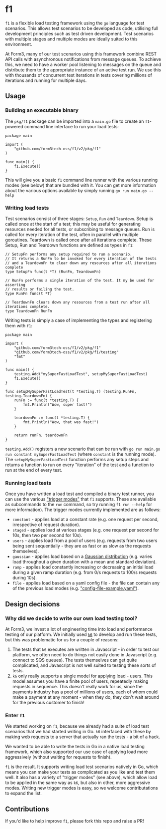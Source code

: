 # f1
`f1` is a flexible load testing framework using the `go` language for test scenarios. This allows test scenarios to be developed as code, utilising full development principles such as test driven development. Test scenarios with multiple stages and multiple modes are ideally suited to this environment.

At Form3, many of our test scenarios using this framework combine REST API calls with asynchronous notifications from message queues. To achieve this, we need to have a worker pool listening to messages on the queue and distribute them to the appropriate instance of an active test run. We use this with thousands of concurrent test iterations in tests covering millions of iterations and running for multiple days.

## Usage
### Building an executable binary
The `pkg/f1` package can be imported into a `main.go` file to create an `f1`-powered command line interface to run your load tests:

```golang
package main

import (
    "github.com/form3tech-oss/f1/v2/pkg/f1"
)

func main() {
    f1.Execute()
}
``` 

This will give you a basic `f1` command line runner with the various running modes (see below) that are bundled with it. You can get more information about the various options available by simply running `go run main.go --help`

### Writing load tests
Test scenarios consist of three stages: `Setup`, `Run` and `Teardown`. Setup is called once at the start of a test; this may be useful for generating resources needed for all tests, or subscribing to message queues. Run is called for every iteration of the test, often in parallel with multiple goroutines. Teardown is called once after all iterations complete. These Setup, Run and Teardown functions are defined as types in `f1`:

```golang
// SetupFn performs any setup required to run a scenario.
// It returns a RunFn to be invoked for every iteration of the tests
// and a TeardownFn to clear down any resources after all iterations complete
type SetupFn func(t *T) (RunFn, TeardownFn)

// RunFn performs a single iteration of the test. It my be used for asserting
// results or failing the test.
type RunFn func(t *T)

// TeardownFn clears down any resources from a test run after all iterations complete.
type TeardownFn RunFn
```

Writing tests is simply a case of implementing the types and registering them with `f1`:

```golang
package main

import (
    "github.com/form3tech-oss/f1/v2/pkg/f1"
    "github.com/form3tech-oss/f1/v2/pkg/f1/testing"
    "fmt"
)

func main() {
    testing.Add("mySuperFastLoadTest", setupMySuperFastLoadTest)
    f1.Execute()
}

func setupMySuperFastLoadTest(t *testing.T) (testing.RunFn, testing.TeardownFn) {
    runFn := func(t *testing.T) {
        fmt.Println("Wow, super fast!")
    }

    teardownFn := func(t *testing.T) {
        fmt.Println("Wow, that was fast!")
    }

    return runFn, teardownFn
}
```

`testing.Add()` registers a new scenario that can be run with `go run main.go run constant mySuperFastLoadTest` (where `constant` is the running mode). The `setupMySuperFastLoadTest` function performs any setup steps and returns a function to run on every "iteration" of the test and a function to run at the end of every test.

### Running load tests
Once you have written a load test and compiled a binary test runner, you can use the various ["trigger modes"](https://github.com/form3tech-oss/f1/v2/tree/master/pkg/f1/trigger) that `f1` supports. These are available as subcommands to the `run` command, so try running `f1 run --help` for more information). The trigger modes currently implemented are as follows:

* `constant` - applies load at a constant rate (e.g. one request per second, irrespective of request duration).
* `staged` - applies load at various stages (e.g. one request per second for 10s, then two per second for 10s).
* `users` - applies load from a pool of users (e.g. requests from two users being sent sequentially - they are as fast or as slow as the requests themselves).
* `gaussian` - applies load based on a [Gaussian distribution](https://en.wikipedia.org/wiki/Normal_distribution) (e.g. varies load throughout a given duration with a mean and standard deviation).
* `ramp` - applies load constantly increasing or decreasing an initial load during a given ramp duration (e.g. from 0/s requests to 100/s requests during 10s).
* `file` - applies load based on a yaml config file - the file can contain any of the previous load modes (e.g. ["config-file-example.yaml"](config-file-example.yaml)).

## Design decisions
### Why did we decide to write our own load testing tool?
At Form3, we invest a lot of engineering time into load and performance testing of our platform. We initially used [`k6`](https://github.com/loadimpact/k6) to develop and run these tests, but this was problematic for us for a couple of reasons:

1. The tests that `k6` executes are written in Javascript - in order to test our platform, we often need to do things not easily done in Javascript (e.g. connect to SQS queues). The tests themselves can get quite complicated, and Javascript is not well suited to testing these sorts of tests.
2. `k6` only really supports a single model for applying load - users. This model assumes you have a finite pool of users, repeatedly making requests in sequence. This doesn't really work for us, since the payments industry has a pool of millions of users, each of whom could make a payment at any moment - when they do, they don't wait around for the previous customer to finish!

### Enter `f1`
We started working on `f1`, because we already had a suite of load test scenarios that we had started writing in Go. `k6` interfaced with these by making web requests to a server that actually ran the tests - a bit of a hack.

We wanted to be able to write the tests in Go in a native load testing framework, which also supported our use case of applying load more aggressively (without waiting for requests to finish).

`f1` is the result. It supports writing load test scenarios natively in Go, which means you can make your tests as complicated as you like and test them well. It also has a variety of "trigger modes" (see above), which allow load to be applied in the same way as `k6`, but also in other, more aggressive modes. Writing new trigger modes is easy, so we welcome contributations to expand the list.

## Contributions
If you'd like to help improve `f1`, please fork this repo and raise a PR!
